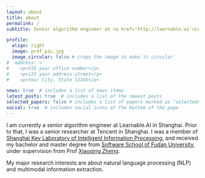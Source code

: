 ```yaml
---
layout: about
title: about
permalink: /
subtitle: Senior algorithm engineer at <a href='http://learnable.ai'>Learnable.AI</a>, Shanghai.

profile:
  align: right
  image: prof_pic.jpg
  image_circular: false # crops the image to make it circular
#  address: >
#    <p>555 your office number</p>
#    <p>123 your address street</p>
#    <p>Your City, State 12345</p>

news: true  # includes a list of news items
latest_posts: true  # includes a list of the newest posts
selected_papers: false # includes a list of papers marked as "selected={true}"
social: true  # includes social icons at the bottom of the page
---
```

I am currently a senior algorithm engineer at Learnable.AI in Shanghai. Prior to that, I was a senior researcher at Tencent in Shanghai. 
I was a member of [Shanghai Key Laboratory of Intelligent Information Processing](https://cs.fudan.edu.cn/18/01/c24779a268289/page.htm), and received my bachelor and master degree from 
[Software School of Fudan University](https://software.fudan.edu.cn/), under supervision from Prof [Xiaoqing Zheng](https://faculty.fudan.edu.cn/zhengxq/zh_CN/).

My major research interests are about natural language processing (NLP) and multimodal information extraction.